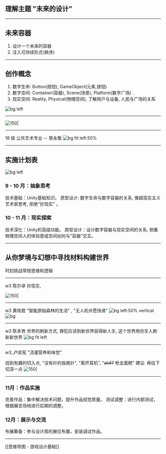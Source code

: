 
## 理解主题 "末来的设计"

<!--
  **关注:**  未来人(民),  幸福度, 生活质量.  
**展现:**  新文化 - 新的生活习惯/传统
**要求:** 展示可持续的生态.  
*-->

---
## 未来容器

1. 设计一个未来的容器
2. 注入可持续形式(秩序)

---

## 创作概念

1. 数字生命: Button(按钮), GameObject(元素,按钮)
2. 数字空间: Container(容器), Scene(场景), Platform(数字广场) . 
3. 现实空间: Reality, Physical(物理空间), 了解用户与设备, 人民与广场的关系

![bg left](https://i.imgur.com/WxGcY7Q.webp)



---


![150|](https://i.imgur.com/lSca2JV.webp)


---


18 级 公共艺术专业 -- 黎永敬
![bg fit left:50%](https://i.imgur.com/KtVzWOB.webp)


---
## 实施计划表

![bg left](https://i.imgur.com/Y8YcYkG.webp)




### 9 - 10 月：抽象思考

技术基础：Unity基础知识。
原型设计:  数字生命与数字容器的关系,  像超现实主义艺术家思考, 拒绝"抄现实" 。


### 10 - 11 月：现实探索

技术深化：Unity的高级功能。
原型设计：设计数字容器与现实空间的关系, 侧重物理空间人的体验感或空间如何与"容器"交互。

---


## 从你梦境与幻想中寻找材料构建世界
时刻挑战常规思维和逻辑

---

w3 陈尔卓 抄现实, 


![150|](https://i.imgur.com/52eEurG.webp)
	

---

w3 黄晓君 "智能原始森林的生活" ,   "无人机许愿快递"
![bg left:50% vertical](https://i.imgur.com/WLTPmG1.webp)
![bg](https://i.imgur.com/VgLhSXB.webp)

---
w3 陈本育 世界的刷新方式, 罪犯应该到新世界获得新人生,  这个世界用仿生人刷新新世界
![bg fit left](https://i.imgur.com/BKUYV1J.webp)


---
w3_卢奕宪 "浇灌营养和味觉"


找到有趣的切入点,  "没有针的指南针", "离开耳机", "~~ak47~~ 枪击蛋糕"
建议: 再往下切深一点
![150|](https://i.imgur.com/dR2qRDH.webp)





---

### 11月：作品实施

完善作品：集中解决技术问题，提升作品视觉质量。
测试调整：进行内部测试，根据展览场地进行后期的调整。

### 12月：展示与交流

布展筹备：参与设计周的展位布置，安装调试作品。


---
[[思维导图 - 游戏设计基础]]

